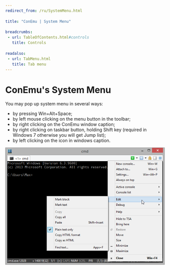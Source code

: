 ```yaml
---
redirect_from: /ru/SystemMenu.html

title: "ConEmu | System Menu"

breadcrumbs:
 - url: TableOfContents.html#controls
   title: Controls

readalso:
 - url: TabMenu.html
   title: Tab menu
---
```


# ConEmu's System Menu

You may pop up system menu in several ways:

* by pressing Win+Alt+Space;
* by left mouse clicking on the menu button in the toolbar;
* by right clicking on the ConEmu window caption;
* by right clicking on taskbar button, holding Shift key (required in Windows 7 otherwise you will get Jump list);
* by left clicking on the icon in windows caption.

![ConEmu system menu](/img/ConEmuSystemMenu.png)
